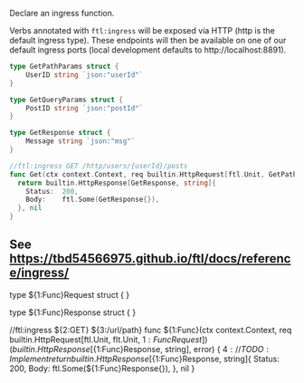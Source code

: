 Declare an ingress function.

Verbs annotated with `ftl:ingress` will be exposed via HTTP (http is the default ingress type). These endpoints will then be available on one of our default ingress ports (local development defaults to http://localhost:8891).

```go
type GetPathParams struct {
	UserID string `json:"userId"`
}

type GetQueryParams struct {
	PostID string `json:"postId"`
}

type GetResponse struct {
	Message string `json:"msg"`
}

//ftl:ingress GET /http/users/{userId}/posts
func Get(ctx context.Context, req builtin.HttpRequest[ftl.Unit, GetPathParams, GetQueryParams]) (builtin.HttpResponse[GetResponse, string], error) {
  return builtin.HttpResponse[GetResponse, string]{
    Status:  200,
    Body:    ftl.Some(GetResponse{}),
  }, nil
}
```

See https://tbd54566975.github.io/ftl/docs/reference/ingress/
---

type ${1:Func}Request struct {
}

type ${1:Func}Response struct {
}

//ftl:ingress ${2:GET} ${3:/url/path}
func ${1:Func}(ctx context.Context, req builtin.HttpRequest[ftl.Unit, flt.Unit, ${1:Func}Request]) (builtin.HttpResponse[${1:Func}Response, string], error) {
	${4:// TODO: Implement}
	return builtin.HttpResponse[${1:Func}Response, string]{
		Status: 200,
		Body: ftl.Some(${1:Func}Response{}),
	}, nil
}

